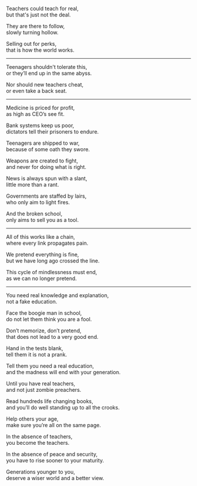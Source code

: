 Teachers could teach for real,\
but that's just not the deal.

They are there to follow,\
slowly turning hollow.

Selling out for perks,\
that is how the world works.

---

Teenagers shouldn't tolerate this,\
or they’ll end up in the same abyss.

Nor should new teachers cheat,\
or even take a back seat.

---

Medicine is priced for profit,\
as high as CEO’s see fit.

Bank systems keep us poor,\
dictators tell their prisoners to endure.

Teenagers are shipped to war,\
because of some oath they swore.

Weapons are created to fight,\
and never for doing what is right.

News is always spun with a slant,\
little more than a rant.

Governments are staffed by lairs,\
who only aim to light fires.

And the broken school,\
only aims to sell you as a tool.

---

All of this works like a chain,\
where every link propagates pain.

We pretend everything is fine,\
but we have long ago crossed the line.

This cycle of mindlessness must end,\
as we can no longer pretend.

---

You need real knowledge and explanation,\
not a fake education.

Face the boogie man in school,\
do not let them think you are a fool.

Don’t memorize, don’t pretend,\
that does not lead to a very good end.

Hand in the tests blank,\
tell them it is not a prank.

Tell them you need a real education,\
and the madness will end with your generation.

Until you have real teachers,\
and not just zombie preachers.

Read hundreds life changing books,\
and you’ll do well standing up to all the crooks.

Help others your age,\
make sure you’re all on the same page.

In the absence of teachers,\
you become the teachers.

In the absence of peace and security,\
you have to rise sooner to your maturity.

Generations younger to you,\
deserve a wiser world and a better view.
